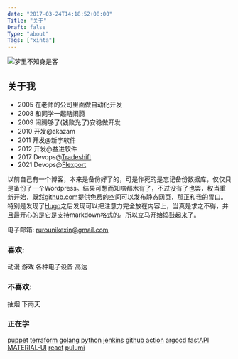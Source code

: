 ```yaml
---
date: "2017-03-24T14:18:52+08:00"
Title: "关于"
Draft: false
Type: "about"
Tags: ["xinta"]
---
```


![梦里不知身是客](https://res.cloudinary.com/xinta/image/upload/v1523925289/blogimage/20120609_182219.jpg)

## 关于我

- 2005 在老师的公司里面做自动化开发
- 2008 和同学一起瞎闹腾
- 2009 闹腾够了(钱败光了)安稳做开发
- 2010 开发@akazam
- 2011 开发@新宇软件
- 2012 开发@益进软件
- 2017 Devops@[Tradeshift](https://tradeshiftchina.cn/)
- 2021 Devops@[Flexport](https://www.flexport.com)

以前自己有一个博客，本来是备份好了的，可是作死的是忘记备份数据库，仅仅只是备份了一个Wordpress。结果可想而知啥都木有了，不过没有了也罢，权当重新开始，既然[github.com](https://www.github.com)提供免费的空间可以发布静态网页，那正和我的胃口。特别是发现了[Hugo](https://hugo.spf13.com)之后发现可以把注意力完全放在内容上，当真是求之不得，并且最开心的是它是支持markdown格式的。所以立马开始捣鼓起来了。

电子邮箱: rurounikexin@gmail.com

### 喜欢:

动漫 游戏 各种电子设备 高达



### 不喜欢:

抽烟 下雨天

### 正在学

[puppet](https://puppet.com/) [terraform](https://www.terraform.io/) [golang](https://golang.google.cn/) [python](https://www.python.org/) [jenkins](https://www.jenkins.io/) [github action](https://docs.github.com/cn/actions) [argocd](https://argoproj.github.io/cd/) [fastAPI](https://fastapi.tiangolo.com/) [MATERIAL-UI](https://v4.mui.com/) [react](https://react.dev/) [pulumi](https://www.pulumi.com/)